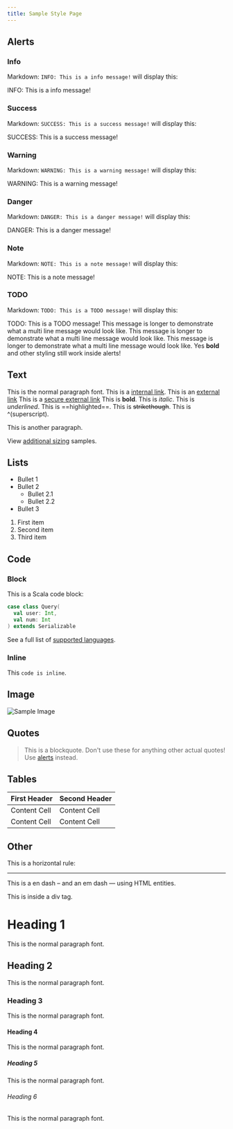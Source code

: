 ```yaml
---
title: Sample Style Page
---
```


## Alerts

### Info

Markdown: `INFO: This is a info message!` will display this:

INFO: This is a info message!

### Success

Markdown: `SUCCESS: This is a success message!` will display this:

SUCCESS: This is a success message!

### Warning

Markdown: `WARNING: This is a warning message!` will display this:

WARNING: This is a warning message!

### Danger

Markdown: `DANGER: This is a danger message!` will display this:

DANGER: This is a danger message!

### Note

Markdown: `NOTE: This is a note message!` will display this:

NOTE: This is a note message!

### TODO

Markdown: `TODO: This is a TODO message!` will display this:

TODO: This is a TODO message!
This message is longer to demonstrate what a multi line message would look like.
This message is longer to demonstrate what a multi line message would look like.
This message is longer to demonstrate what a multi line message would look like.
Yes **bold** and other styling still work inside alerts!


## Text

This is the normal paragraph font.
This is a [internal link](/samples/tabs).
This is an [external link](http://google.com/)
This is a [secure external link](https://google.com/)
This is **bold**.
This is *italic*.
This is _underlined_.
This is ==highlighted==.
This is ~~strikethough~~.
This is ^(superscript).

This is another paragraph.

View [additional sizing](/samples/sizing) samples.

## Lists

* Bullet 1
* Bullet 2
  * Bullet 2.1
  * Bullet 2.2
* Bullet 3

1. First item
2. Second item
3. Third item

## Code

### Block

This is a Scala code block:

```scala
case class Query(
  val user: Int,
  val num: Int
) extends Serializable

```

See a full list of [supported languages](/samples/languages).


### Inline

This `code is inline`.

## Image

![Sample Image](/images/tutorials/rails/localhost-8000.png)


## Quotes

> This is a blockquote. Don't use these for anything other actual quotes! Use [alerts](#alerts) instead.

## Tables

| First Header  | Second Header |
| ------------- | ------------- |
| Content Cell  | Content Cell  |
| Content Cell  | Content Cell  |

## Other

This is a horizontal rule:

---

This is a en dash &ndash; and an em dash &mdash; using HTML entities.

<div>This is inside a div tag.</div>

# Heading 1

This is the normal paragraph font.

## Heading 2

This is the normal paragraph font.

### Heading 3

This is the normal paragraph font.

#### Heading 4

This is the normal paragraph font.

##### Heading 5

This is the normal paragraph font.

###### Heading 6

This is the normal paragraph font.
